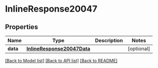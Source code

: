 # InlineResponse20047

## Properties
Name | Type | Description | Notes
------------ | ------------- | ------------- | -------------
**data** | [**InlineResponse20047Data**](InlineResponse20047Data.md) |  | [optional] 

[[Back to Model list]](../README.md#documentation-for-models) [[Back to API list]](../README.md#documentation-for-api-endpoints) [[Back to README]](../README.md)

